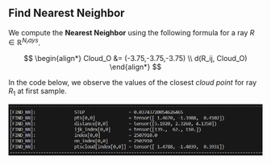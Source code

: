 ## Find Nearest Neighbor
We compute the $\textbf{Nearest Neighbor}$ using the following formula for a ray $R \in \mathbb{R}^{N_rays}$.  

$$
\begin{align*}
    Cloud_O &= (-3.75,-3.75,-3.75) \\
    d(R_ij, Cloud_O) 
\end{align*}
$$  

In the code below, we observe the values of the closest $\textit{cloud point}$ for ray $R_1$ at first sample.  

![Alt text](image.png)